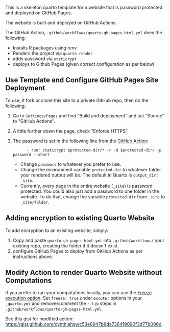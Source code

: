 This is a skeleton quarto template for a website that is password protected and deployed on GitHub Pages.

The website is built and deployed on GitHub Actions.

The GitHub Action, `.github/workflows/quarto-gh-pages-html.yml` does the following:

- Installs R packages using renv
- Renders the project via `quarto render`
- adds password via `staticrypt`
- deploys to Github Pages (given correct configuration as per below)

## Use Template and Configure GitHub Pages Site Deployment

To use, it fork or clone this site to a private GitHub repo, then do the following:

1. Go to `Settings/Pages` and find "Build and deployment" and set "Source" to "GitHub Actions".
2. A little further down the page, check "Enforce HTTPS"
3. The password is set in the following line from the [GitHub Action](.github/workflows/quarto-gh-pages-html.yml):

   ```
         - run: staticrypt $protected-dir/* -r -d $protected-dir/ -p password --short
   ```

   * Change `password` to whatever you prefer to use.
   * Change the environment variable `protected-dir` to whatever folder your rendered output will be. The default in Quarto is `output_dir: _site`.
   * Currently, every page in the entire website (`_site`) is password protected. You could also just add a password to one folder in the website. To do that, change the variable `protected-dir` from `_site` to `_site/folder`.

## Adding encryption to existing Quarto Website

To add encryption to an existing website, simply:

1. Copy and paste `quarto-gh-pages-html.yml` into `.github/workflows/` your existing repo, creating the folder if it doesn't exist.
2. configure GitHub Pages to deploy from GitHub Actions as per instructions above.

## Modify Action to render Quarto Website without Computations

If you prefer to run your computations locally, you can use the [Freeze execution option](https://quarto.org/docs/projects/code-execution.html#freeze). Set `freeze: true` under `excute:` options in your `_quarto.yml` and remove/comment the `r-lib` steps in `.github/workflows/quarto-gh-pages-html.yml`.

See this gist for modified action: <https://gist.github.com/cynthiahqy/c53e6947b6da7364f9090f3d77b006d>.



